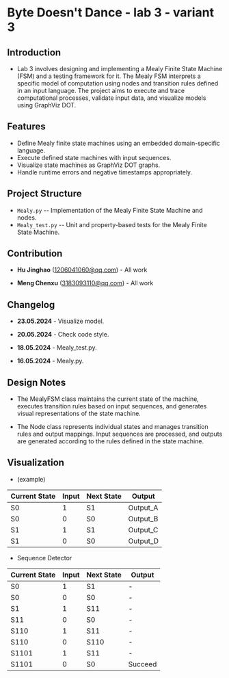 # Byte Doesn't Dance - lab 3 - variant 3

## Introduction

- Lab 3 involves designing and implementing a Mealy Finite State Machine (FSM)
  and a testing framework for it. The Mealy FSM interprets a specific model of
  computation using nodes and transition rules defined in an input language.
  The project aims to execute and trace computational processes, validate
  input data, and visualize models using GraphViz DOT.

## Features

- Define Mealy finite state machines using an embedded domain-specific language.
- Execute defined state machines with input sequences.
- Visualize state machines as GraphViz DOT graphs.
- Handle runtime errors and negative timestamps appropriately.

## Project Structure

- `Mealy.py` -- Implementation of the Mealy Finite State Machine and nodes.
- `Mealy_test.py` -- Unit and property-based tests for the Mealy Finite State Machine.

## Contribution

- **Hu Jinghao** (1206041060@qq.com) - All work

- **Meng Chenxu** (3183093110@qq.com) - All work

## Changelog

- **23.05.2024** - Visualize model.

- **20.05.2024** - Check code style.

- **18.05.2024** - Mealy_test.py.

- **16.05.2024** - Mealy.py.

## Design Notes

- The MealyFSM class maintains the current state of the machine, executes
  transition rules based on input sequences, and generates visual
  representations of the state machine.

- The Node class represents individual states and manages transition rules
  and output mappings. Input sequences are processed, and outputs are
  generated according to the rules defined in the state machine.

## Visualization 

- (example)

| Current State | Input | Next State | Output   |
|---------------|-------|------------|----------|
| S0            | 1     | S1         | Output_A |
| S0            | 0     | S0         | Output_B |
| S1            | 1     | S1         | Output_C |
| S1            | 0     | S0         | Output_D |


- Sequence Detector

| Current State | Input | Next State | Output  |
|---------------|-------|------------|---------|
| S0            | 1     | S1         | -       |
| S0            | 0     | S0         | -       |
| S1            | 1     | S11        | -       |
| S11           | 0     | S0         | -       |
| S110          | 1     | S11        | -       |
| S110          | 0     | S110       | -       |
| S1101         | 1     | S11        | -       |
| S1101         | 0     | S0         | Succeed |
